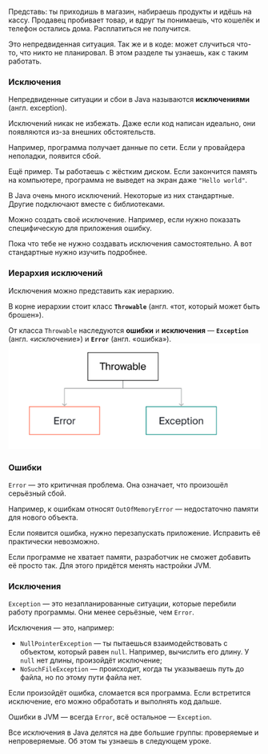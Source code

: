 Представь: ты приходишь в магазин, набираешь продукты и идёшь на кассу. Продавец пробивает товар, и вдруг ты понимаешь, что кошелёк и телефон остались дома. Расплатиться не получится.

Это непредвиденная ситуация. Так же и в коде: может случиться что-то, что никто не планировал. В этом разделе ты узнаешь, как с таким работать.

### Исключения

Непредвиденные ситуации и сбои в Java называются **исключениями** (англ. exception).

Исключений никак не избежать. Даже если код написан идеально, они появляются из-за внешних обстоятельств.

Например, программа получает данные по сети. Если у провайдера неполадки, появится сбой.

Ещё пример. Ты работаешь с жёстким диском. Если закончится память на компьютере, программа не выведет на экран даже `"Hello world"`.

В Java очень много исключений. Некоторые из них стандартные. Другие подключают вместе с библиотеками.

Можно создать своё исключение. Например, если нужно показать специфическую для приложения ошибку.

Пока что тебе не нужно создавать исключения самостоятельно. А вот стандартные нужно изучить подробнее.
### Иерархия исключений

Исключения можно представить как иерархию.

В корне иерархии стоит класс **`Throwable`** (англ. «тот, который может быть брошен»).

От класса `Throwable` наследуются **ошибки** и **исключения** — **`Exception`** (англ. «исключение») и **`Error`** (англ. «ошибка»).
![img.png](img%2Fimg.png)

### Ошибки

`Error` — это критичная проблема. Она означает, что произошёл серьёзный сбой.

Например, к ошибкам относят `OutOfMemoryError` — недостаточно памяти для нового объекта.

Если появится ошибка, нужно перезапускать приложение. Исправить её практически невозможно.

Если программе не хватает памяти, разработчик не сможет добавить её просто так. Для этого придётся менять настройки JVM.

### Исключения

`Exception` — это незапланированные ситуации, которые перебили работу программы. Они менее серьёзные, чем `Error`.

Исключения — это, например:

- `NullPointerException` — ты пытаешься взаимодействовать с объектом, который равен `null`. Например, вычислить его длину. У `null` нет длины, произойдёт исключение;
- `NoSuchFileException` — происходит, когда ты указываешь путь до файла, но по этому пути файла нет.

Если произойдёт ошибка, сломается вся программа. Если встретится исключение, его можно обработать и выполнять код дальше.

Ошибки в JVM — всегда `Error`, всё остальное — `Exception`.

Все исключения в Java делятся на две большие группы: проверяемые и непроверяемые. Об этом ты узнаешь в следующем уроке.